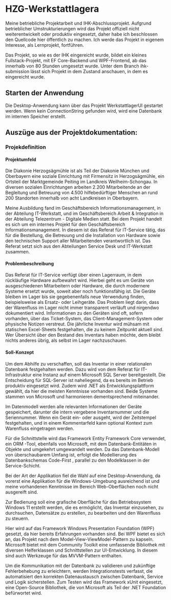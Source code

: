 # HZG-Werkstattlagera
Meine betriebliche Projektarbeit und IHK-Abschlussprojekt. Aufgrund betrieblicher Umstrukturierungen wird das Projekt offiziell nicht weiterentwickelt oder produktiv eingesetzt, daher habe ich beschlossen den Quellcode hier öffentlich zu machen. Ich werde das Projekt in eigenem Interesse, als Lernprojekt, fortführen.

Das Projekt, so wie es der IHK eingereicht wurde, bildet ein kleines Fullstack-Projekt, mit EF Core-Backend und WPF-Frontend, ab das innerhalb von 80 Stunden umgesetzt wurde. Unter dem Branch ihk-submission lässt sich Projekt in dem Zustand anschauen, in dem es eingereicht wurde.

## Starten der Anwendung
Die Desktop-Anwendung kann über das Projekt WerkstattlagerUI gestartet werden. Wenn kein ConnectionString gefunden wird, wird eine Datenbank im internen Speicher erstellt.

## Auszüge aus der Projektdokumentation:
### Projekdefinition
#### Projektumfeld
Die Diakonie Herzogsägmühle ist als Teil der Diakonie München und Oberbayern eine soziale Einrichtung mit Firmensitz in Herzogsägmühle, ein Ortsteil der Marktgemeinde Peiting im Landkreis Weilheim-Schongau. In diversen sozialen Einrichtungen arbeiten 2.200 Mitarbeitende an der Begleitung und Betreuung von 4.500 hilfebedürftiger Menschen an rund 200 Standorten innerhalb von acht Landkreisen in Oberbayern.

Meine Ausbildung fand im Geschäftsbereich Informationsmanagement, in der Abteilung IT-Werkstatt, und im Geschäftsbereich Arbeit & Integration in der Abteilung Telezentrum - Digitale Medien statt.
Bei dem Projekt handelt es sich um ein internes Projekt für den Geschäftsbereich Informationsmanagement. In diesem ist das Referat für IT-Service tätig, das für die Bestellung, die Betreuung und die Installation von Hardware sowie den technischen Support aller Mitarbeitenden verantwortlich ist. Das Referat setzt sich aus den Abteilungen Service Desk und IT-Werkstatt zusammen.

#### Problembeschreibung
Das Referat für IT-Service verfügt über einen Lagerraum, in dem rückläufige Hardware aufbewahrt wird. Hierbei geht es um Geräte von ausgeschiedenen Mitarbeitern oder Hardware, die durch modernere Systeme ersetzt wurde, soweit aber noch funktionsfähig ist. Die Geräte bleiben im Lager bis sie gegebenenfalls neue Verwendung finden, beispielsweise als Ersatz- oder Leihgeräte. Das Problem liegt darin, dass der Warenfluss im Lager nicht immer transparent verläuft und nirgendwo dokumentiert wird. Informationen zu den Geräten sind oft, sofern vorhanden, über das Ticket-System, das Client-Management-System oder physische Notizen verstreut. Die jährliche Inventur wird mühsam mit statischen Excel-Sheets festgehalten, die zu keinem Zeitpunkt aktuell sind. Wer Übersicht über den Bestand des Inventars haben möchte, dem bleibt nichts anderes übrig, als selbst im Lager nachzuschauen.

#### Soll-Konzept
Um dem Abhilfe zu verschaffen, soll das Inventar in einer relationalen Datenbank festgehalten werden. Dazu wird von dem Referat für IT-Infrastruktur eine Instanz auf einem Microsoft SQL Server bereitgestellt. Die Entscheidung für SQL-Server ist naheliegend, da es bereits im Betrieb produktiv eingesetzt wird. Zudem wird .NET   als Entwicklungsplattform gewählt, da hier die meisten Kenntnisse vorhanden sind. Beide Systeme stammen von Microsoft und harmonieren dementsprechend miteinander.

Im Datenmodell werden alle relevanten Informationen der Geräte gespeichert, darunter die intern vergebene Inventarnummer und die Seriennummer. Wenn ein Gerät ein- oder ausgeht, wird der Zeitstempel festgehalten, und in einem Kommentarfeld kann optional Kontext zum Warenfluss eingetragen werden.

Für die Schnittstelle wird das Framework Entity Framework Core verwendet, ein ORM -Tool, ebenfalls von Microsoft, mit dem Datenbank-Entitäten in Objekte und umgekehrt umgewandelt werden. Da das Datenbank-Modell von überschaubarem Umfang ist, erfolgt die Modellierung des Datenbankschemas Code-First , parallel zu den Modelklassen in der Service-Schicht.

Bei der Art der Applikation fiel die Wahl auf eine Desktop-Anwendung, da vorerst eine Applikation für die Windows-Umgebung ausreichend ist und meine vorhandenen Kenntnisse im Bereich Web-Oberflächen noch nicht ausgereift sind.

Zur Bedienung soll eine grafische Oberfläche für das Betriebssystem Windows 11 erstellt werden, die es ermöglicht, das Inventar einzusehen, zu durchsuchen, Datensätze zu erstellen, zu bearbeiten und den Warenfluss zu steuern.

Hier wird auf das Framework Windows Presentation Foundation (WPF) gesetzt, da hier bereits Erfahrungen vorhanden sind. Bei WPF bietet es sich an, das Projekt nach dem Model-View-ViewModel-Pattern zu kapseln. Microsoft bietet mit dem Community Toolkit eine umfassende Bibliothek mit diversen Helferklassen und Schnittstellen zur UI-Entwicklung. In diesem sind auch Werkzeuge für das MVVM-Pattern enthalten.

Um die Kommunikation mit der Datenbank zu validieren und zukünftige Fehlerbehebung zu erleichtern, werden Integrationstests verfasst, die automatisiert den korrekten Datenaustausch zwischen Datenbank, Service und Logik sicherstellen. Zum Testen wird das Framework xUnit eingesetzt, eine Open-Source Bibliothek, die von Microsoft als Teil der .NET Foundation befürwortet wird.
